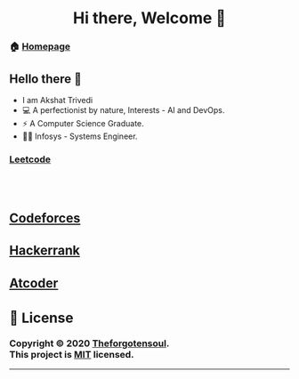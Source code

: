 <h1 align="center">Hi there, Welcome 👋</h1>
<p>
  <a href="https://github.com/TheForgotensoul/theforgotensoul/blob/master/LICENSE" target="_blank">
<!--     <img alt="License: MIT" src="https://img.shields.io/badge/License-MIT-yellow.svg" /> -->
  </a>
  <a href="https://twitter.com/TrivediAkshat" target="_blank">
<!--     <img alt="Twitter: Akshat" src="https://twitter.com/TrivediAkshat" /> -->
  </a>
</p>

### 🏠 [Homepage](https://github.com/Akshattriv/akshattriv)

## Hello there 👋

 * I am Akshat Trivedi
 *  💻   A perfectionist by nature,  Interests - AI and DevOps.
 * ⚡    A Computer Science Graduate.
 * 👨‍💻    Infosys - Systems Engineer.

<p>
  <a href="https://leetcode.com/u/akshattrivedi9/">
    <h3>Leetcode<h3>
  </a>
  <br>
  <a href="https://codeforces.com/profile/akshattrivedi9">
    <h3>Codeforces</h3>
  </a>
  <a href="https://www.hackerrank.com/profile/akshat_trivedi">
    <h3>Hackerrank</h3>
  </a>
  <a href="https://atcoder.jp/users/Akshattrivedi9"> 
    <h3>Atcoder</h3>
  </a>
</p>

## 📝 License

Copyright © 2020 [Theforgotensoul](https://github.com/Theforgotensoul).<br />
This project is [MIT](https://github.com/TheForgotensoul/theforgotensoul/blob/master/LICENSE) licensed.

---

